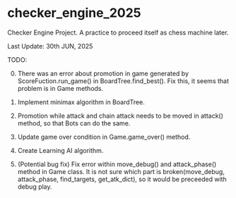 # checker_engine_2025

Checker Engine Project. A practice to proceed itself as chess machine later.

Last Update: 30th JUN, 2025

TODO:

0. There was an error about promotion in game generated by ScoreFuction.run_game() in BoardTree.find_best(). Fix this, it seems that problem is in Game methods.

1. Implement minimax algorithm in BoardTree.

2. Promotion while attack and chain attack needs to be moved in attack() method, so that Bots can do the same.

3. Update game over condition in Game.game_over() method.

4. Create Learning AI algorithm.

5. (Potential bug fix) Fix error within move_debug() and attack_phase() method in Game class. It is not sure which part is broken(move_debug, attack_phase, find_targets, get_atk_dict), so it would be preceeded with debug play.
